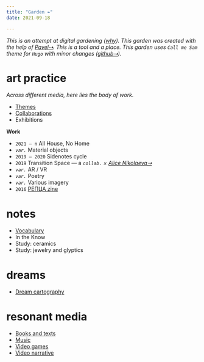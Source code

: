 ```yaml
---
title: "Garden ❧"
date: 2021-09-18

---
```

_This is an attempt at digital gardening ([why](/posts/why-gardening/)). This garden was created with the help of [Pavel⇢](https://pa2sh.club/). This is a tool and a place. This garden uses `Call me Sam` theme for `Hugo` with minor changes ([github⇢](https://github.com/Sergei-Kalabin/hugo-theme-sam))_.

# art practice
_Across different media, here lies the body of work._

* [Themes](/garden/art-themes)
* [Collaborations](/garden/collaborations)
* Exhibitions

**Work**
* `2021 — n` All House, No Home
*  _`var.`_ Material objects
* `2019 — 2020` Sidenotes cycle
* `2019` Transition Space — a _`collab.` × [Alice Nikolaeva⇢](https://alicenikolaeva.com/Alice-Nikolaeva/CV)_
* _`var.`_ AR / VR
* _`var.`_ Poetry
* _`var.`_ Various imagery
* `2016` [РЕПЦА zine](/garden/2016-reptsa)

# notes
* [Vocabulary](/garden/vocabulary)
* In the Know
* Study: ceramics
* Study: jewelry and glyptics

# dreams
* [Dream cartography](/garden/dream-cartography)

# resonant media
* [Books and texts](/garden/cont-books-and-texts)
* [Music](/garden/cont-music)
* [Video games](/garden/cont-videogames)
* [Video narrative](/garden/cont-movies)